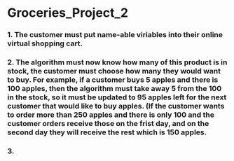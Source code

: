 # Groceries_Project_2
### 1. The customer must put name-able viriables into their online virtual shopping cart.

### 2. The algorithm must now know how many of this product is in stock, the customer must choose how many they would want to buy. For example, if a customer buys 5 apples and there is 100 apples, then the algorithm must take away 5 from the 100 in the stock, so it must be updated to 95 apples left for the next customer that would like to buy apples. (If the customer wants to order more than 250 apples and there is only 100 and the customer orders receive those on the frist day, and on the second day they will receive the rest which is 150 apples.

### 3.
